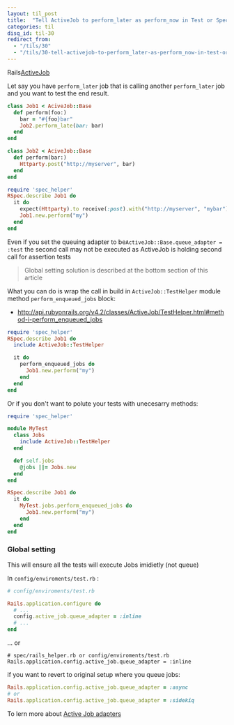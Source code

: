 ```yaml
---
layout: til_post
title:  "Tell ActiveJob to perform_later as perform_now in Test or Spec"
categories: til
disq_id: til-30
redirect_from: 
  - "/tils/30"
  - "/tils/30-tell-activejob-to-perform_later-as-perform_now-in-test-or-spec"
---
```


Rails[ActiveJob](http://edgeguides.rubyonrails.org/active_job_basics.html)

Let say you have `perform_later` job that is calling another
`perform_later` job and you want to test the end result.

```ruby
class Job1 < AciveJob::Base
  def perform(foo:)
    bar = "#{foo}bar"
    Job2.perform_late(bar: bar)
  end
end

class Job2 < AciveJob::Base
  def perform(bar:)
    Httparty.post("http://myserver", bar)
  end
end

require 'spec_helper'
RSpec.describe Job1 do
  it do
    expect(Httparty).to receive(:post).with("http://myserver", "mybar")
    Job1.new.perform("my")
  end
end
```

Even if you set the queuing adapter to be`ActiveJob::Base.queue_adapter = :test`
the second call may not be executed as ActiveJob is holding second call
for assertion tests

> Global setting solution is described at the bottom section of this article


What you can do is wrap the call in build in `ActiveJob::TestHelper` module
method `perform_enqueued_jobs` block:

* <http://api.rubyonrails.org/v4.2/classes/ActiveJob/TestHelper.html#method-i-perform_enqueued_jobs>

```ruby
require 'spec_helper'
RSpec.describe Job1 do
  include ActiveJob::TestHelper

  it do
    perform_enqueued_jobs do
      Job1.new.perform("my")
    end
  end
end
```

Or if you don't want to polute your tests with unecesarry methods:


```ruby
require 'spec_helper'

module MyTest
  class Jobs
    include ActiveJob::TestHelper
  end

  def self.jobs
    @jobs ||= Jobs.new
  end
end

RSpec.describe Job1 do
  it do
    MyTest.jobs.perform_enqueued_jobs do
      Job1.new.perform("my")
    end
  end
end
```

### Global setting

This will ensure all the tests will execute Jobs imidietly (not queue)

In `config/enviroments/test.rb` :


```ruby
# config/enviroments/test.rb

Rails.application.configure do
  # ...
  config.active_job.queue_adapter = :inline
  # ...
end
```

... or

```
# spec/rails_helper.rb or config/enviroments/test.rb
Rails.application.config.active_job.queue_adapter = :inline
```

if you want to revert to original setup where you queue jobs:

```ruby
Rails.application.config.active_job.queue_adapter = :async
# or
Rails.application.config.active_job.queue_adapter = :sidekiq
```

To lern more about [Active Job adapters](https://api.rubyonrails.org/classes/ActiveJob/QueueAdapters.html)
